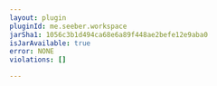 ```yaml
---
layout: plugin
pluginId: me.seeber.workspace
jarSha1: 1056c3b1d494ca68e6a89f448ae2befe12e9aba0
isJarAvailable: true
error: NONE
violations: []

---
```

